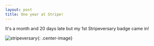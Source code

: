 ```yaml
---
layout: post
title: One year at Stripe!
---
```


It's a month and 20 days late but my 1st Stripeversary badge came in!

![stripeversary](/assets/images/stripe_1.jpg){: .center-image}
